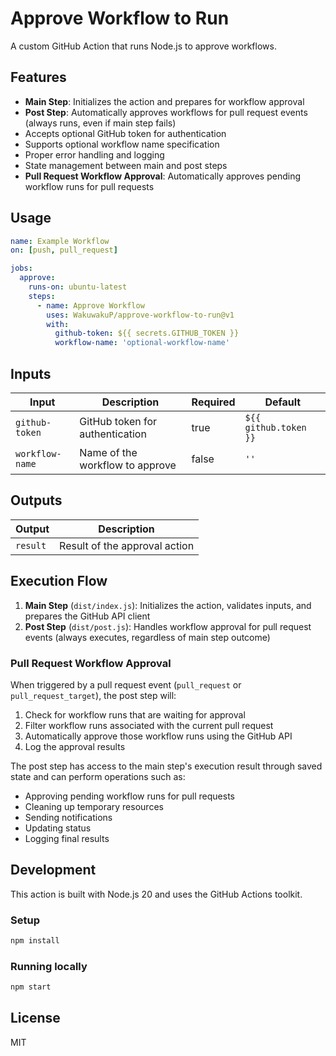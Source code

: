 # Approve Workflow to Run

A custom GitHub Action that runs Node.js to approve workflows.

## Features

- **Main Step**: Initializes the action and prepares for workflow approval
- **Post Step**: Automatically approves workflows for pull request events (always runs, even if main step fails)
- Accepts optional GitHub token for authentication
- Supports optional workflow name specification
- Proper error handling and logging
- State management between main and post steps
- **Pull Request Workflow Approval**: Automatically approves pending workflow runs for pull requests

## Usage

```yaml
name: Example Workflow
on: [push, pull_request]

jobs:
  approve:
    runs-on: ubuntu-latest
    steps:
      - name: Approve Workflow
        uses: WakuwakuP/approve-workflow-to-run@v1
        with:
          github-token: ${{ secrets.GITHUB_TOKEN }}
          workflow-name: 'optional-workflow-name'
```

## Inputs

| Input | Description | Required | Default |
|-------|-------------|----------|---------|
| `github-token` | GitHub token for authentication | true | `${{ github.token }}` |
| `workflow-name` | Name of the workflow to approve | false | `''` |

## Outputs

| Output | Description |
|--------|-------------|
| `result` | Result of the approval action |

## Execution Flow

1. **Main Step** (`dist/index.js`): Initializes the action, validates inputs, and prepares the GitHub API client
2. **Post Step** (`dist/post.js`): Handles workflow approval for pull request events (always executes, regardless of main step outcome)

### Pull Request Workflow Approval

When triggered by a pull request event (`pull_request` or `pull_request_target`), the post step will:
1. Check for workflow runs that are waiting for approval
2. Filter workflow runs associated with the current pull request
3. Automatically approve those workflow runs using the GitHub API
4. Log the approval results

The post step has access to the main step's execution result through saved state and can perform operations such as:
- Approving pending workflow runs for pull requests
- Cleaning up temporary resources
- Sending notifications
- Updating status
- Logging final results

## Development

This action is built with Node.js 20 and uses the GitHub Actions toolkit.

### Setup

```bash
npm install
```

### Running locally

```bash
npm start
```

## License

MIT